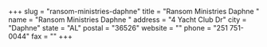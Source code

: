+++
slug = "ransom-ministries-daphne"
title = "Ransom Ministries Daphne "
name = "Ransom Ministries Daphne "
address = "4 Yacht Club Dr"
city = "Daphne"
state = "AL"
postal = "36526"
website = ""
phone = "251 751-0044"
fax = ""
+++
